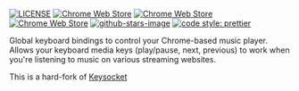 [![LICENSE](https://img.shields.io/badge/license-Apache_2.0-lightgrey.svg)](https://github.com/keyata/keyata/blob/master/LICENSE.md)
[![Chrome Web Store](https://img.shields.io/chrome-web-store/users/plpeenhmioohpjnkneohjhedljjjdokb.svg)](https://chrome.google.com/webstore/detail/keyata-media-keys/plpeenhmioohpjnkneohjhedljjjdokb)
[![Chrome Web Store](https://img.shields.io/chrome-web-store/rating-count/plpeenhmioohpjnkneohjhedljjjdokb.svg)](https://chrome.google.com/webstore/detail/keyata-media-keys/plpeenhmioohpjnkneohjhedljjjdokb)
[![Chrome Web Store](https://img.shields.io/chrome-web-store/stars/plpeenhmioohpjnkneohjhedljjjdokb.svg)](https://chrome.google.com/webstore/detail/keyata-media-keys/plpeenhmioohpjnkneohjhedljjjdokb)
[![github-stars-image](https://img.shields.io/github/stars/keyata/keyata.svg?label=github%20stars)](https://github.com/keyata/keyata)
[![code style: prettier](https://img.shields.io/badge/code_style-prettier-ff69b4.svg?style=flat-square)](https://github.com/prettier/prettier)

Global keyboard bindings to control your Chrome-based music player.
Allows your keyboard media keys (play/pause, next, previous) to work
when you're listening to music on various streaming websites.

This is a hard-fork of [Keysocket](https://github.com/borismus/keysocket/)
